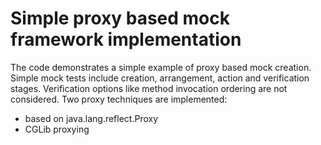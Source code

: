 # Simple proxy based mock framework implementation

The code demonstrates a simple example of proxy based mock creation.
Simple mock tests include creation, arrangement, action and verification
stages. Verification options like method invocation ordering are not considered.
Two proxy techniques are implemented:
- based on java.lang.reflect.Proxy
- CGLib proxying